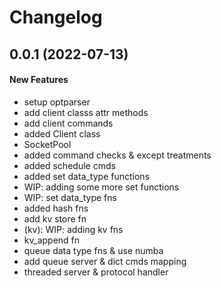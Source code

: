 # Changelog

## 0.0.1 (2022-07-13)

#### New Features

* setup optparser
* add client classs attr methods
* add client commands
* added Client class
* SocketPool
* added command checks & except treatments
* added schedule cmds
* added set data_type functions
* WIP: adding some more set functions
* WIP: set data_type fns
* added hash fns
* add kv store fn
* (kv): WIP: adding kv fns
* kv_append fn
* queue data type fns & use numba
* add queue server & dict cmds mapping
* threaded server & protocol handler
